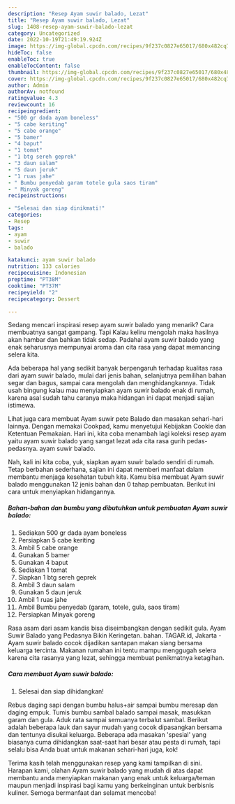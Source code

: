 ```yaml
---
description: "Resep Ayam suwir balado, Lezat"
title: "Resep Ayam suwir balado, Lezat"
slug: 1408-resep-ayam-suwir-balado-lezat
category: Uncategorized
date: 2022-10-19T21:49:19.924Z
image: https://img-global.cpcdn.com/recipes/9f237c0827e65017/680x482cq70/ayam-suwir-balado-foto-resep-utama.jpg
hideToc: false
enableToc: true
enableTocContent: false
thumbnail: https://img-global.cpcdn.com/recipes/9f237c0827e65017/680x482cq70/ayam-suwir-balado-foto-resep-utama.jpg
cover: https://img-global.cpcdn.com/recipes/9f237c0827e65017/680x482cq70/ayam-suwir-balado-foto-resep-utama.jpg
author: Admin
authorAv: notfound
ratingvalue: 4.3
reviewcount: 16
recipeingredient:
- "500 gr dada ayam boneless"
- "5 cabe keriting"
- "5 cabe orange"
- "5 bamer"
- "4 baput"
- "1 tomat"
- "1 btg sereh geprek"
- "3 daun salam"
- "5 daun jeruk"
- "1 ruas jahe"
- " Bumbu penyedab garam totele gula saos tiram"
- " Minyak goreng"
recipeinstructions:

- "Selesai dan siap dinikmati!"
categories:
- Resep
tags:
- ayam
- suwir
- balado

katakunci: ayam suwir balado 
nutrition: 133 calories
recipecuisine: Indonesian
preptime: "PT38M"
cooktime: "PT37M"
recipeyield: "2"
recipecategory: Dessert

---
```



Sedang mencari inspirasi resep ayam suwir balado yang menarik? Cara membuatnya sangat gampang. Tapi Kalau keliru mengolah maka hasilnya akan hambar dan bahkan tidak sedap. Padahal ayam suwir balado yang enak seharusnya mempunyai aroma dan cita rasa yang dapat memancing selera kita.


Ada beberapa hal yang sedikit banyak berpengaruh terhadap kualitas rasa dari ayam suwir balado, mulai dari jenis bahan, selanjutnya pemilihan bahan segar dan bagus, sampai cara mengolah dan menghidangkannya. Tidak usah bingung kalau mau menyiapkan ayam suwir balado enak di rumah, karena asal sudah tahu caranya maka hidangan ini dapat menjadi sajian istimewa.

Lihat juga cara membuat Ayam suwir pete Balado dan masakan sehari-hari lainnya. Dengan memakai Cookpad, kamu menyetujui Kebijakan Cookie dan Ketentuan Pemakaian. Hari ini, kita coba menambah lagi koleksi resep ayam yaitu ayam suwir balado yang sangat lezat ada cita rasa gurih pedas-pedasnya. ayam suwir balado.


Nah, kali ini kita coba, yuk, siapkan ayam suwir balado sendiri di rumah. Tetap berbahan sederhana, sajian ini dapat memberi manfaat dalam membantu menjaga kesehatan tubuh kita. Kamu bisa membuat Ayam suwir balado menggunakan 12 jenis bahan dan 0 tahap pembuatan. Berikut ini cara untuk menyiapkan hidangannya.

<!--inarticleads1-->

##### Bahan-bahan dan bumbu yang dibutuhkan untuk pembuatan Ayam suwir balado:

1. Sediakan 500 gr dada ayam boneless
1. Persiapkan 5 cabe keriting
1. Ambil 5 cabe orange
1. Gunakan 5 bamer
1. Gunakan 4 baput
1. Sediakan 1 tomat
1. Siapkan 1 btg sereh geprek
1. Ambil 3 daun salam
1. Gunakan 5 daun jeruk
1. Ambil 1 ruas jahe
1. Ambil  Bumbu penyedab (garam, totele, gula, saos tiram)
1. Persiapkan  Minyak goreng


Rasa asam dari asam kandis bisa diseimbangkan dengan sedikit gula. Ayam Suwir Balado yang Pedasnya Bikin Keringetan. bahan. TAGAR.id, Jakarta - Ayam suwir balado cocok dijadikan santapan makan siang bersama keluarga tercinta. Makanan rumahan ini tentu mampu menggugah selera karena cita rasanya yang lezat, sehingga membuat penikmatnya ketagihan. 

<!--inarticleads2-->

##### Cara membuat Ayam suwir balado:


1. Selesai dan siap dihidangkan!

Rebus daging sapi dengan bumbu halus+air sampai bumbu meresap dan daging empuk. Tumis bumbu sambal balado sampai masak, masukkan garam dan gula. Aduk rata sampai semuanya terbalut sambal. Berikut adalah beberapa lauk dan sayur mudah yang cocok dipasangkan bersama dan tentunya disukai keluarga. Beberapa ada masakan &#39;spesial&#39; yang biasanya cuma dihidangkan saat-saat hari besar atau pesta di rumah, tapi selalu bisa Anda buat untuk makanan sehari-hari juga, kok! 

Terima kasih telah menggunakan resep yang kami tampilkan di sini. Harapan kami, olahan Ayam suwir balado yang mudah di atas dapat membantu anda menyiapkan makanan yang enak untuk keluarga/teman maupun menjadi inspirasi bagi kamu yang berkeinginan untuk berbisnis kuliner. Semoga bermanfaat dan selamat mencoba!

